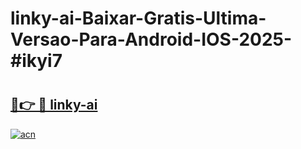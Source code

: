 # linky-ai-Baixar-Gratis-Ultima-Versao-Para-Android-IOS-2025-#ikyi7

# <h2><a href="https://ainizakaria.my?title=linky-ai&ref=24M">🔗👉 🔴 linky-ai</a></h2>

[![acn](https://github.com/user-attachments/assets/0f9c940e-d8b0-45ae-aac7-cd30a18b3e1c)](https://ainizakaria.my?title=linky-ai&ref=24M)

